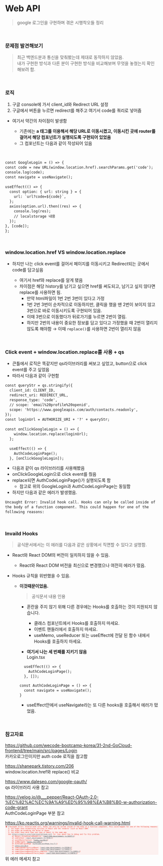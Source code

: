 # Web API

> google 로그인을 구현하며 겪은 시행착오들 정리

<br>

### 문제점 발견해보기

> 최근 백엔드분과 통신을 맞춰봤는데 제대로 동작하지 않았음.  
> 내가 구현한 방식과 다른 분이 구현한 방식을 비교해보며 무엇을 놓쳤는지 확인해보려 함.

<br>

### 로직

1. 구글 console에 가서 client_id와 Redirect URL 설정
2. 구글에서 버튼을 누르면 redirect를 해주고 여기서 code를 쿼리로 넣어줌

- 여기서 약간의 차이점이 발생함

  - 기존에는 **a 태그를 이용해서 해당 URL로 이동시켰고, 이동시킨 곳에 router를 걸어서 해당 컴포넌트가 실행되도록 구현되어 있었음**
  - 그 컴포넌트는 다음과 같이 작성되어 있음

<br>

```JSX
const GoogleLogin = () => {
const code = new URL(window.location.href).searchParams.get('code');
console.log(code);
const navigate = useNavigate();

useEffect(() => {
  const option: { url: string } = {
    url: `url?code=${code}`,
  };
  axios(option.url).then((res) => {
    console.log(res);
    // localstorage 내용
  });
}, [code]);
};
```

<br>

### window.location.href VS window.location.replace

- 하지만 나는 click event를 걸어서 페이지를 이동시키고 Redirect되는 곳에서 code를 담고싶음

  - 여기서 href와 replace를 알게 됐음
  - 차이점은 해당 history를 남기고 싶으면 href를 써도되고, 남기고 싶지 않다면 replace를 사용하면 됨.
    - 만약 html파일이 1번 2번 3번이 있다고 가정
    - 1번 2번 3번이 순차적으로 이동하지만, 클릭을 했을 땐 2번이 보이지 않고 3번으로 바로 이동시키도록 구현되어 있음.
    - 이때 3번으로 이동했다가 뒤로가기를 누르면 2번이 열림.
    - 하지만 2번의 내용이 중요한 정보를 담고 있다고 가정했을 때 2번이 열리지 않도록 해야함 → 이때 `replace()`를 사용하면 2번이 열리지 않음

<br>

### Click event + window.location.replace를 사용 + qs

- 큰틀에서 로직은 똑같지만 qs라이브러리를 써보고 싶었고, button으로 click event를 주고 싶었음
- 따라서 다음과 같이 구현함

```JSX
const queryStr = qs.stringify({
  client_id: CLIENT_ID,
  redirect_uri: REDIRECT_URL,
  response_type: 'code',
  // scope: 'email%20profile%20openid',
  scope: 'https://www.googleapis.com/auth/contacts.readonly',
});
const loginUrl = AUTHORIZE_URI + '?' + queryStr;

const onClickGoogleLogin = () => {
    window.location.replace(loginUrl);
  };

  useEffect(() => {
    AuthCodeLoginPage();
  }, [onClickGoogleLogin]);

```

- 다음과 같이 qs 라이브러리를 사용해봤음
- onClickGoogleLogin으로 click event를 줬음
- replace되면 AuthCodeLoginPage()가 실행되도록 함
  - 참고로 위의 GoogleLogin과 AuthCodeLoginPage는 동일함
- 하지만 다음과 같은 에러가 발생했음.

```
Uncaught Error: Invalid hook call. Hooks can only be called inside of the body of a function component. This could happen for one of the following reasons:
```

<br>

### Invaild Hooks

> 공식문서에서는 이 에러를 다음과 같은 상황에서 직면할 수 있다고 설명함.

- React와 React DOM의 버전이 일치하지 않을 수 있음.
  - React와 React DOM 버전을 최신으로 변경했으나 여전히 에러가 떴음.
- Hooks 규칙을 위반했을 수 있음.

  - **이것때문이었음.**

    > 공식문서 내용 인용

    - 혼란을 주지 않기 위해 다른 경우에는 Hooks를 호출하는 것이 지원되지 않습니다.

      - 클래스 컴포넌트에서 Hooks를 호출하지 마세요.
      - 이벤트 핸들러에서 호출하지 마세요.
      - useMemo, useReducer 또는 useEffect에 전달 된 함수 내에서 Hooks를 호출하지 마세요.

    - **여기서 나는 세 번째를 지키기 않음**
      <br>
      Login.tsx

    ```JSX
      useEffect(() => {
        AuthCodeLoginPage();
      }, []);
    ```

    ```JSX
    const AuthCodeLoginPage = () => {
      const navigate = useNavigate();
    }
    ```

    - useEffect안에서 useNavigate라는 또 다른 hooks을 호출해서 에러가 떴었음.

<br>

### 참고자료

https://github.com/wecode-bootcamp-korea/31-2nd-GoCloud-frontend/tree/main/src/pages/Login  
카카오로그인이지만 auth code 로직을 참고함

https://shanepark.tistory.com/206  
window.location.href와 replace() 비교

https://www.daleseo.com/google-oauth/  
qs 라이브러리 사용 참고

https://velog.io/@___pepper/React-OAuth-2.0-%EC%82%AC%EC%9A%A9%ED%95%98%EA%B8%B0-w-authorization-code-grant  
AuthCodeLoginPage 부분 참고

https://ko.reactjs.org/warnings/invalid-hook-call-warning.html  
![Invaild warning](/screen/Invalid%20Hook%20Call%20Warning.png)  
위 에러 메세지 참고
